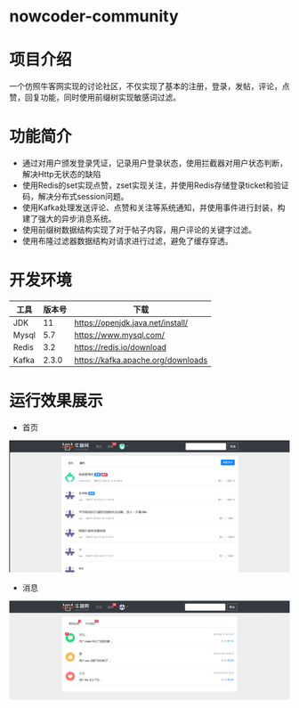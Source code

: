 # nowcoder-community
# 项目介绍

一个仿照牛客网实现的讨论社区，不仅实现了基本的注册，登录，发帖，评论，点赞，回复功能，同时使用前缀树实现敏感词过滤。

# 功能简介

* 通过对用户颁发登录凭证，记录用户登录状态，使用拦截器对用户状态判断，解决Http无状态的缺陷
* 使用Redis的set实现点赞，zset实现关注，并使用Redis存储登录ticket和验证码，解决分布式session问题。
* 使用Kafka处理发送评论、点赞和关注等系统通知，并使用事件进行封装，构建了强大的异步消息系统。
* 使用前缀树数据结构实现了对于帖子内容，用户评论的关键字过滤。
* 使用布隆过滤器数据结构对请求进行过滤，避免了缓存穿透。 



# 开发环境

| 工具  | 版本号 | 下载                               |
| ----- | ------ | ---------------------------------- |
| JDK   | 11     | https://openjdk.java.net/install/  |
| Mysql | 5.7    | https://www.mysql.com/             |
| Redis | 3.2    | https://redis.io/download          |
| Kafka | 2.3.0  | https://kafka.apache.org/downloads |



# 运行效果展示

* 首页

![image-20220308211806836](https://raw.githubusercontent.com/Pyhita/picture/main/2022/1/image-20220308211806836.png)

* 消息

![image-20220308211846206](https://raw.githubusercontent.com/Pyhita/picture/main/2022/1/image-20220308211846206.png)
